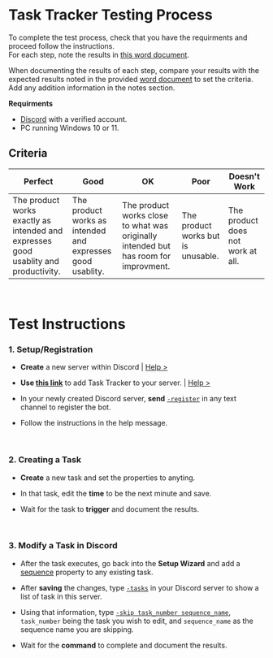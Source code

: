 # Task Tracker Testing Process

To complete the test process, check that you have the requirments and proceed follow the instructions.<br>
For each step, note the results in [this word document](./res/TaskTrackerTestingProcess.docx).

When documenting the results of each step, compare your results with the expected results noted in the provided [word document](./res/TaskTrackerTestingProcess.docx) to set the criteria.
Add any addition information in the notes section.

**Requirments<br>**

- [Discord](https://discord.com) with a verified account.
- PC running Windows 10 or 11.

## Criteria

| Perfect | Good | OK | Poor | Doesn't Work |
| ------- | ---- | -- | ---- | ------------ |
| The product works exactly as intended and expresses good usablity and productivity. | The product works as intended and expresses good usablity. | The product works close to what was originally intended but has room for improvment. | The product works but is unusable. | The product does not work at all. |

<br>

# Test Instructions

### 1. Setup/Registration

- **Create** a new server within Discord | [Help >](https://user-images.githubusercontent.com/80713508/171991196-67e71963-f645-4047-b02d-29bc1bbd84d5.png)

- **Use [this link](https://discord.com/api/oauth2/authorize?client_id=935398186258939944&permissions=8&scope=bot)** to add Task Tracker to your server. | [Help >](https://user-images.githubusercontent.com/80713508/171992223-3ebb7e3e-e63d-4727-bde7-67a9336dc62d.png)

- In your newly created Discord server, **send** [`-register`](https://user-images.githubusercontent.com/80713508/171992200-f8ed0b08-1734-4540-a091-da3763209dc9.png) in any text channel to register the bot.

- Follow the instructions in the help message.

<br>

### 2. Creating a Task

- **Create** a new task and set the properties to anyting.

- In that task, edit the **time** to be the next minute and save.

- Wait for the task to **trigger** and document the results.

<br>

### 3. Modify a Task in Discord

- After the task executes, go back into the **Setup Wizard** and add a [sequence]() property to any existing task.

- After **saving** the changes, type [`-tasks`]() in your Discord server to show a list of task in this server.

- Using that information, type [`-skip task_number sequence_name`](), `task_number` being the task you wish to edit, and `sequence_name` as the sequence name you are skipping.

- Wait for the **command** to complete and document the results.
